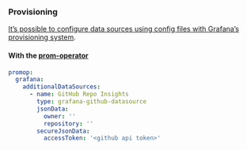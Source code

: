 ### Provisioning

[It’s possible to configure data sources using config files with Grafana’s provisioning system](https://grafana.com/docs/grafana/latest/administration/provisioning/#data-sources).

#### With the [prom-operator](https://github.com/prometheus-operator/prometheus-operator)

```yaml
promop:
  grafana:
    additionalDataSources:
      - name: GitHub Repo Insights
        type: grafana-github-datasource
        jsonData:
          owner: ''
          repository: ''
        secureJsonData:
          accessToken: '<github api token>'